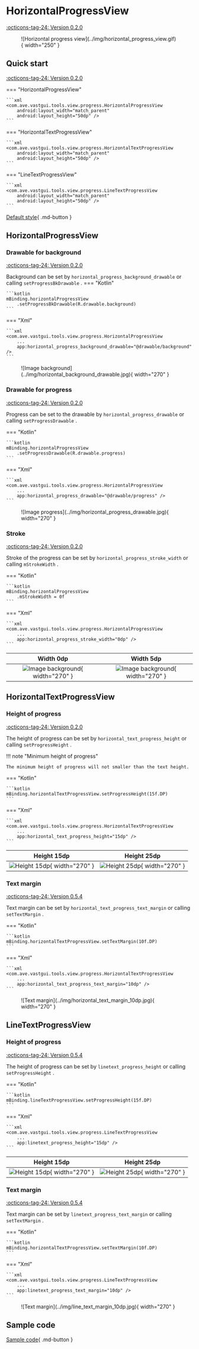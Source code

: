 # HorizontalProgressView

[:octicons-tag-24: Version 0.2.0](https://ave.entropy2020.cn/version/VastTools/#020)

<figure markdown>
  ![Horizontal progress view](../img/horizontal_progress_view.gif){ width="250" }
</figure>

## Quick start

[:octicons-tag-24: Version 0.2.0](https://ave.entropy2020.cn/version/VastTools/#020)

=== "HorizontalProgressView"

    ```xml
    <com.ave.vastgui.tools.view.progress.HorizontalProgressView
        android:layout_width="match_parent"
        android:layout_height="50dp" />
    ```

=== "HorizontalTextProgressView"

    ```xml
    <com.ave.vastgui.tools.view.progress.HorizontalTextProgressView
        android:layout_width="match_parent"
        android:layout_height="50dp" />
    ```

=== "LineTextProgressView"

    ```xml
    <com.ave.vastgui.tools.view.progress.LineTextProgressView
        android:layout_width="match_parent"
        android:layout_height="50dp" />
    ```

[Default style](https://github.com/SakurajimaMaii/Android-Vast-Extension/blob/develop/libraries/VastTools/src/main/res/values/styles.xml){ .md-button }

## HorizontalProgressView

### Drawable for background

[:octicons-tag-24: Version 0.2.0](https://ave.entropy2020.cn/version/VastTools/#020)

Background can be set by `horizontal_progress_background_drawable` or calling `setProgressBkDrawable` .
=== "Kotlin"

    ```kotlin
    mBinding.horizontalProgressView
        .setProgressBkDrawable(R.drawable.background)
    ```

=== "Xml"

    ```xml
    <com.ave.vastgui.tools.view.progress.HorizontalProgressView
        ...
        app:horizontal_progress_background_drawable="@drawable/background" />
    ```

<figure markdown>
  ![Image background](../img/horizontal_background_drawable.jpg){ width="270" }
</figure>

### Drawable for progress

[:octicons-tag-24: Version 0.2.0](https://ave.entropy2020.cn/version/VastTools/#020)

Progress can be set to the drawable by `horizontal_progress_drawable` or calling `setProgressDrawable` .

=== "Kotlin"

    ```kotlin
    mBinding.horizontalProgressView
        .setProgressDrawable(R.drawable.progress)
    ```

=== "Xml"

    ```xml
    <com.ave.vastgui.tools.view.progress.HorizontalProgressView
        ...
        app:horizontal_progress_drawable="@drawable/progress" />
    ```

<figure markdown>
  ![Image progress](../img/horizontal_progress_drawable.jpg){ width="270" }
</figure>

### Stroke

[:octicons-tag-24: Version 0.2.0](https://ave.entropy2020.cn/version/VastTools/#020)

Stroke of the progress can be set by `horizontal_progress_stroke_width` or calling `mStrokeWidth` .

=== "Kotlin"

    ```kotlin
    mBinding.horizontalProgressView
        .mStrokeWidth = 0f
    ```

=== "Xml"

    ```xml
    <com.ave.vastgui.tools.view.progress.HorizontalProgressView
        ...
        app:horizontal_progress_stroke_width="0dp" />
    ```

|                                 Width 0dp                                  |                                 Width 5dp                                  |
| :------------------------------------------------------------------------: | :------------------------------------------------------------------------: |
| ![Image background](../img/horizontal_stroke_width_0dp.jpg){ width="270" } | ![Image background](../img/horizontal_stroke_width_5dp.jpg){ width="270" } |

## HorizontalTextProgressView

### Height of progress

[:octicons-tag-24: Version 0.2.0](https://ave.entropy2020.cn/version/VastTools/#020)

The height of progress can be set by  `horizontal_text_progress_height` or calling `setProgressHeight` .

!!! note "Minimum height of progress"

    The minimum height of progress will not smaller than the text height.

=== "Kotlin"

    ```kotlin
    mBinding.horizontalTextProgressView.setProgressHeight(15f.DP)
    ```

=== "Xml"

    ```xml
    <com.ave.vastgui.tools.view.progress.HorizontalTextProgressView
        ...
        app:horizontal_text_progress_height="15dp" />
    ```

|                              Height 15dp                              |                              Height 25dp                              |
| :-------------------------------------------------------------------: | :-------------------------------------------------------------------: |
| ![Height 15dp](../img/horizontal_text_height_15dp.jpg){ width="270" } | ![Height 25dp](../img/horizontal_text_height_25dp.jpg){ width="270" } |

### Text margin

[:octicons-tag-24: Version 0.5.4](https://ave.entropy2020.cn/version/VastTools/#020)

Text margin can be set by `horizontal_text_progress_text_margin` or calling `setTextMargin` .

=== "Kotlin"

    ```kotlin
    mBinding.horizontalTextProgressView.setTextMargin(10f.DP)
    ```

=== "Xml"

    ```xml
    <com.ave.vastgui.tools.view.progress.HorizontalTextProgressView
        ...
        app:horizontal_text_progress_text_margin="10dp" />
    ```

<figure markdown>
  ![Text margin](../img/horizontal_text_margin_10dp.jpg){ width="270" }
</figure>

## LineTextProgressView

### Height of progress

[:octicons-tag-24: Version 0.5.4](https://ave.entropy2020.cn/version/VastTools/#054)

The height of progress can be set by `linetext_progress_height` or calling `setProgressHeight` .


=== "Kotlin"

    ```kotlin
    mBinding.lineTextProgressView.setProgressHeight(15f.DP)
    ```

=== "Xml"

    ```xml
    <com.ave.vastgui.tools.view.progress.LineTextProgressView
        ...
        app:linetext_progress_height="15dp" />
    ```

|                              Height 15dp                              |                              Height 25dp                              |
| :-------------------------------------------------------------------: | :-------------------------------------------------------------------: |
| ![Height 15dp](../img/line_text_height_15dp.jpg){ width="270" } | ![Height 25dp](../img/line_text_height_25dp.jpg){ width="270" } |

### Text margin

[:octicons-tag-24: Version 0.5.4](https://ave.entropy2020.cn/version/VastTools/#054)

Text margin can be set by `linetext_progress_text_margin` or calling `setTextMargin` .

=== "Kotlin"

    ```kotlin
    mBinding.horizontalTextProgressView.setTextMargin(10f.DP)
    ```

=== "Xml"

    ```xml
    <com.ave.vastgui.tools.view.progress.LineTextProgressView
        ...
        app:linetext_progress_text_margin="10dp" />
    ```

<figure markdown>
  ![Text margin](../img/line_text_margin_10dp.jpg){ width="270" }
</figure>

## Sample code

[Sample code](https://github.com/SakurajimaMaii/Android-Vast-Extension/blob/develop/app/src/main/java/com/ave/vastgui/app/activity/view/HorizontalProgressViewActivity.kt){ .md-button }
